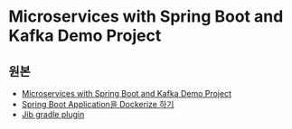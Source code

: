 # Microservices with Spring Boot and Kafka Demo Project

## 원본

- [Microservices with Spring Boot and Kafka Demo Project](https://www.github.com/piomin/sample-spring-kafka-microservices)
- [Spring Boot Application을 Dockerize 하기](https://blog.leaphop.co.kr/blogs/32)
- [Jib gradle plugin](https://github.com/GoogleContainerTools/jib/tree/master/jib-gradle-plugin)
